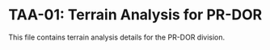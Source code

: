 # TAA-01: Terrain Analysis for PR-DOR

This file contains terrain analysis details for the PR-DOR division.
